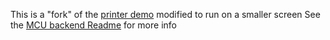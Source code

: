 This is a "fork" of the [printer demo](../printerdemo/) modified to run on a smaller screen
See the [MCU backend Readme](../../internal/backends/mcu/) for more info
